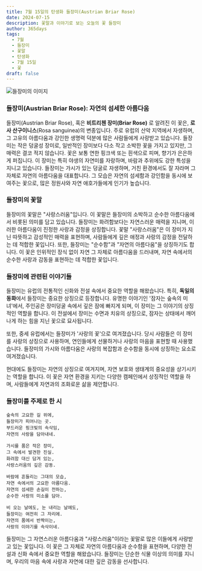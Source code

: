 ```yaml
---
title: 7월 15일의 탄생화 들장미(Austrian Briar Rose)
date: 2024-07-15
description: 꽃말과 이야기로 보는 오늘의 꽃 들장미
author: 365days
tags:
  - 7월
  - 들장미
  - 꽃말
  - 탄생화
  - 7월 15일
  - 꽃
draft: false
---
```



![들장미의 이미지](https://cdn.pixabay.com/photo/2018/09/10/17/51/yellow-rose-3667591_960_720.jpg#center)


### 들장미(Austrian Briar Rose): 자연의 섬세한 아름다움

들장미(Austrian Briar Rose), 혹은 **비트리첸 장미(Briar Rose)** 로 알려진 이 꽃은, **로사 산구이니스**(Rosa sanguinea)의 변종입니다. 주로 유럽의 산악 지역에서 자생하며, 그 고유의 아름다움과 강인한 생명력 덕분에 많은 사람들에게 사랑받고 있습니다. 들장미는 작은 덩굴성 장미로, 일반적인 장미보다 다소 작고 소박한 꽃을 가지고 있지만, 그 매력은 결코 적지 않습니다. 꽃은 보통 연한 핑크색 또는 흰색으로 피며, 향기가 은은하게 퍼집니다. 이 장미는 특히 야생의 자연미를 자랑하며, 바람과 추위에도 강한 특성을 지니고 있습니다. 들장미는 가시가 있는 덩굴로 자생하며, 거친 환경에서도 잘 자라며 그 자체로 자연의 아름다움을 대표합니다. 그 모습은 자연의 섬세함과 강인함을 동시에 보여주는 꽃으로, 많은 정원사와 자연 애호가들에게 인기가 높습니다.

### 들장미의 꽃말

들장미의 꽃말은 "사랑스러움"입니다. 이 꽃말은 들장미의 소박하고 순수한 아름다움에서 비롯된 의미를 담고 있습니다. 들장미는 화려함보다는 자연스러운 매력을 지니며, 이러한 아름다움이 진정한 사랑과 감정을 상징합니다. 꽃말 "사랑스러움"은 이 장미가 지닌 따뜻하고 감성적인 매력을 표현하며, 사람들에게 깊은 애정과 사랑의 감정을 전달하는 데 적합한 꽃입니다. 또한, 들장미는 "순수함"과 "자연의 아름다움"을 상징하기도 합니다. 이 꽃은 인위적인 장식 없이 자연 그 자체로 아름다움을 드러내며, 자연 속에서의 순수한 사랑과 감동을 표현하는 데 적합한 꽃입니다.

### 들장미에 관련된 이야기들

들장미는 유럽의 전통적인 신화와 전설 속에서 중요한 역할을 해왔습니다. 특히, **독일의 동화**에서 들장미는 중요한 상징으로 등장합니다. 유명한 이야기인 '잠자는 숲속의 미녀'에서, 주인공은 장미덩굴 속에서 깊은 잠에 빠지게 되며, 이 장미는 그 이야기의 상징적인 역할을 합니다. 이 전설에서 장미는 수면과 치유의 상징으로, 잠자는 상태에서 깨어나게 하는 힘을 지닌 꽃으로 묘사됩니다.

또한, 중세 유럽에서는 들장미가 '사랑의 꽃'으로 여겨졌습니다. 당시 사람들은 이 장미를 사랑의 상징으로 사용하며, 연인들에게 선물하거나 사랑의 마음을 표현할 때 사용했습니다. 들장미의 가시와 아름다움은 사랑의 복잡함과 순수함을 동시에 상징하는 요소로 여겨졌습니다.

현대에도 들장미는 자연의 상징으로 여겨지며, 자연 보호와 생태계의 중요성을 상기시키는 역할을 합니다. 이 꽃은 자연 환경을 지키는 다양한 캠페인에서 상징적인 역할을 하며, 사람들에게 자연과의 조화로운 삶을 제안합니다.

### 들장미를 주제로 한 시


```
숲속의 고요한 길 위에,  
들장미가 피어나는 곳.  
부드러운 핑크빛의 속삭임,  
자연의 사랑을 담아내네.

가시를 품은 작은 장미,  
그 속에서 발견한 진실.  
화려함 대신 담겨 있는,  
사랑스러움의 깊은 감동.

바람에 흔들리는 그대의 모습,  
자연 속에서의 고요한 아름다움.  
자연의 섬세한 손길이 전하는,  
순수한 사랑의 미소를 담아.

비 오는 날에도, 눈 내리는 날에도,  
들장미는 여전히 그 자리에.  
자연의 품에서 반짝이는,  
사랑의 이야기를 속삭이네.
```


들장미는 그 자연스러운 아름다움과 "사랑스러움"이라는 꽃말로 많은 이들에게 사랑받고 있는 꽃입니다. 이 꽃은 그 자체로 자연의 아름다움과 순수함을 표현하며, 다양한 전설과 신화 속에서 중요한 역할을 해왔습니다. 들장미는 단순한 식물 이상의 의미를 지니며, 우리의 마음 속에 사랑과 자연에 대한 깊은 감동을 선사합니다.


